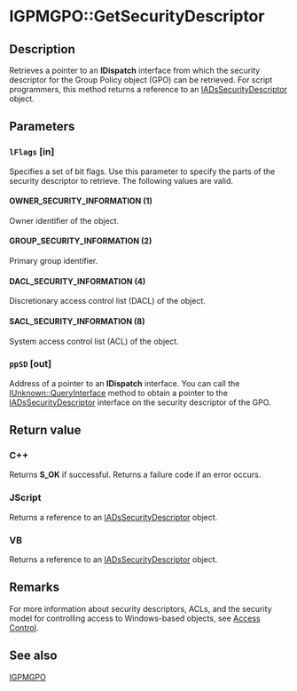 # IGPMGPO::GetSecurityDescriptor

## Description

Retrieves a pointer to an **IDispatch** interface from which the security descriptor for the Group Policy object (GPO) can be retrieved. For script programmers, this method returns a reference to an
[IADsSecurityDescriptor](https://learn.microsoft.com/windows/desktop/api/iads/nn-iads-iadssecuritydescriptor) object.

## Parameters

### `lFlags` [in]

Specifies a set of bit flags. Use this parameter to specify the parts of the security descriptor to retrieve. The following values are valid.

#### OWNER_SECURITY_INFORMATION (1)

Owner identifier of the object.

#### GROUP_SECURITY_INFORMATION (2)

Primary group identifier.

#### DACL_SECURITY_INFORMATION (4)

Discretionary access control list (DACL) of the object.

#### SACL_SECURITY_INFORMATION (8)

System access control list (ACL) of the object.

### `ppSD` [out]

Address of a pointer to an **IDispatch** interface. You can call the [IUnknown::QueryInterface](https://learn.microsoft.com/windows/desktop/api/unknwn/nf-unknwn-iunknown-queryinterface(q)) method to obtain a pointer to the [IADsSecurityDescriptor](https://learn.microsoft.com/windows/desktop/api/iads/nn-iads-iadssecuritydescriptor) interface on the security descriptor of the GPO.

## Return value

### C++

Returns **S_OK** if successful. Returns a failure code if an error occurs.

### JScript

Returns a reference to an
[IADsSecurityDescriptor](https://learn.microsoft.com/windows/desktop/api/iads/nn-iads-iadssecuritydescriptor) object.

### VB

Returns a reference to an
[IADsSecurityDescriptor](https://learn.microsoft.com/windows/desktop/api/iads/nn-iads-iadssecuritydescriptor) object.

## Remarks

For more information about security descriptors, ACLs, and the security model for controlling access to Windows-based objects, see [Access Control](https://learn.microsoft.com/windows/desktop/SecAuthZ/access-control).

## See also

[IGPMGPO](https://learn.microsoft.com/previous-versions/windows/desktop/api/gpmgmt/nn-gpmgmt-igpmgpo)